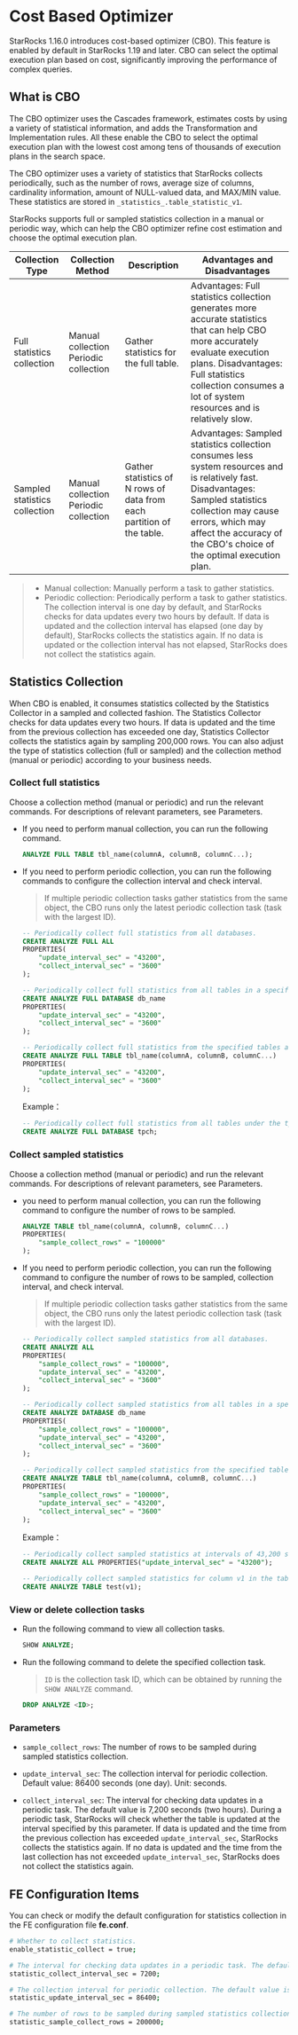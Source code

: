 # Cost Based Optimizer

StarRocks 1.16.0 introduces cost-based optimizer (CBO). This feature is enabled by default in StarRocks 1.19 and later. CBO can select the optimal execution plan based on cost, significantly improving the performance of complex queries.

## What is CBO

The CBO optimizer uses the Cascades framework, estimates costs by using a variety of statistical information, and adds the Transformation and Implementation rules. All these enable the CBO to select the optimal execution plan with the lowest cost among tens of thousands of execution plans in  the search space.

The CBO optimizer uses a variety of statistics that StarRocks collects periodically, such as the number of rows, average size of columns, cardinality information, amount of NULL-valued data, and MAX/MIN value. These statistics are stored in `_statistics_.table_statistic_v1`.

StarRocks supports full or sampled statistics collection in a manual or periodic way, which can help the CBO optimizer refine cost estimation and choose the optimal execution plan.

| **Collection Type**           | **Collection Method**                  | **Description**                                              | **Advantages and Disadvantages**                             |
| ----------------------------- | -------------------------------------- | ------------------------------------------------------------ | ------------------------------------------------------------ |
| Full statistics collection    | Manual collection  Periodic collection | Gather statistics for the full table.                        | Advantages: Full statistics collection generates more accurate statistics that can help CBO more accurately evaluate execution plans.  Disadvantages: Full statistics collection consumes a lot of system resources and is relatively slow. |
| Sampled statistics collection | Manual collection  Periodic collection | Gather statistics of N rows of data from each partition of the table. | Advantages: Sampled statistics collection consumes less system resources and is relatively fast.  Disadvantages: Sampled statistics collection may cause errors, which may affect the accuracy of the CBO's choice of the optimal execution plan. |

> - Manual collection: Manually perform a task to gather statistics.
> - Periodic collection: Periodically perform a task to gather statistics. The collection interval is one day by default, and StarRocks checks for data updates every two hours by default. If data is updated and the collection interval has elapsed (one day by default), StarRocks collects the statistics again. If no data is updated or the collection interval has not elapsed, StarRocks does not collect the statistics again.

## Statistics Collection

When CBO is enabled, it consumes statistics collected by the Statistics Collector in a sampled and collected fashion. The Statistics Collector checks for data updates every two hours. If data is updated and the time from the previous collection has exceeded one day, Statistics Collector collects the statistics again by sampling 200,000 rows. You can also adjust the type of statistics collection (full or sampled) and the collection method (manual or periodic) according to your business needs.

### Collect full statistics

Choose a collection method (manual or periodic) and run the relevant commands. For descriptions of relevant parameters, see Parameters.

- If you need to perform manual collection, you can run the following command.

    ```SQL
    ANALYZE FULL TABLE tbl_name(columnA, columnB, columnC...);
    ```

- If you need to perform periodic collection, you can run the following commands to configure the collection interval and check interval.

    > If multiple periodic collection tasks gather statistics from the same object, the CBO runs only the latest periodic collection task (task with the largest ID).

    ```SQL
    -- Periodically collect full statistics from all databases.
    CREATE ANALYZE FULL ALL
    PROPERTIES(
        "update_interval_sec" = "43200",
        "collect_interval_sec" = "3600"
    );

    -- Periodically collect full statistics from all tables in a specified database.
    CREATE ANALYZE FULL DATABASE db_name
    PROPERTIES(
        "update_interval_sec" = "43200",
        "collect_interval_sec" = "3600"
    );

    -- Periodically collect full statistics from the specified tables and columns.
    CREATE ANALYZE FULL TABLE tbl_name(columnA, columnB, columnC...) 
    PROPERTIES(
        "update_interval_sec" = "43200",
        "collect_interval_sec" = "3600"
    );
    ```

    Example：

    ```SQL
    -- Periodically collect full statistics from all tables under the tpch database with default collection interval and default check interval.
    CREATE ANALYZE FULL DATABASE tpch;
    ```

### Collect sampled statistics

Choose a collection method (manual or periodic) and run the relevant commands. For descriptions of relevant parameters, see Parameters.

- you need to perform manual collection, you can run the following command to configure the number of rows to be sampled.

    ```SQL
    ANALYZE TABLE tbl_name(columnA, columnB, columnC...)
    PROPERTIES(
        "sample_collect_rows" = "100000"
    );
    ```

- If you need to perform periodic collection, you can run the following command to configure the number of rows to be sampled, collection interval, and check interval.

    > If multiple periodic collection tasks gather statistics from the same object, the CBO runs only the latest periodic collection task (task with the largest ID).

    ```SQL
    -- Periodically collect sampled statistics from all databases.
    CREATE ANALYZE ALL
    PROPERTIES(
        "sample_collect_rows" = "100000",
        "update_interval_sec" = "43200",
        "collect_interval_sec" = "3600"
    );

    -- Periodically collect sampled statistics from all tables in a specified database.
    CREATE ANALYZE DATABASE db_name
    PROPERTIES(
        "sample_collect_rows" = "100000",
        "update_interval_sec" = "43200",
        "collect_interval_sec" = "3600"
    );

    -- Periodically collect sampled statistics from the specified tables and columns.
    CREATE ANALYZE TABLE tbl_name(columnA, columnB, columnC...)
    PROPERTIES(
        "sample_collect_rows" = "100000",
        "update_interval_sec" = "43200",
        "collect_interval_sec" = "3600"
    );
    ```

    Example：

    ```SQL
    -- Periodically collect sampled statistics at intervals of 43,200 seconds (12 hours), with a default check interval.
    CREATE ANALYZE ALL PROPERTIES("update_interval_sec" = "43200");

    -- Periodically collect sampled statistics for column v1 in the table test, with the default collection interval and check interval.
    CREATE ANALYZE TABLE test(v1);
    ```

### View or delete collection tasks

- Run the following command to view all collection tasks.

    ```SQL
    SHOW ANALYZE;
    ```

- Run the following command to delete the specified collection task.

    > `ID` is the collection task ID, which can be obtained by running the `SHOW ANALYZE` command.

    ```SQL
    DROP ANALYZE <ID>;
    ```

### Parameters

- `sample_collect_rows`: The number of rows to be sampled during sampled statistics collection.

- `update_interval_sec`: The collection interval for periodic collection. Default value: 86400 seconds (one day). Unit: seconds.

- `collect_interval_sec`: The interval for checking data updates in a periodic task. The default value is 7,200 seconds (two hours). During a periodic task, StarRocks will check whether the table is updated at the interval specified by this parameter. If data is updated and the time from the previous collection has exceeded `update_interval_sec`, StarRocks collects the statistics again. If no  data is updated and the time from the last collection has not exceeded `update_interval_sec`, StarRocks does not collect the statistics again.

## FE Configuration Items

You can check or modify the default configuration for statistics collection in the FE configuration file **fe.conf**.

```bash
# Whether to collect statistics.
enable_statistic_collect = true;

# The interval for checking data updates in a periodic task. The default value is 7,200 seconds (two hours). 
statistic_collect_interval_sec = 7200;

# The collection interval for periodic collection. The default value is 86,400 seconds (one day).
statistic_update_interval_sec = 86400;

# The number of rows to be sampled during sampled statistics collection. The default value is 200,000 rows.
statistic_sample_collect_rows = 200000;
```
